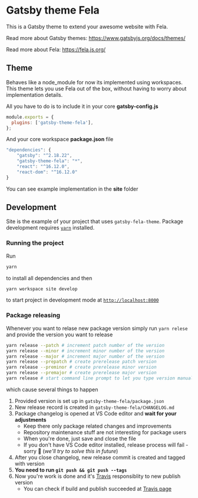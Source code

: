 # Gatsby theme Fela

This is a Gatsby theme to extend your awesome website with Fela.

Read more about Gatsby themes: https://www.gatsbyjs.org/docs/themes/

Read more about Fela: https://fela.js.org/

## Theme

Behaves like a node_module for now its implemented using workspaces.
This theme lets you use Fela out of the box, without having to worry about implementation details.

All you have to do is to include it in your core **gatsby-config.js**

```javascript
module.exports = {
  plugins: ['gatsby-theme-fela'],
};
```

And your core workspace **package.json** file

```javascript
"dependencies": {
    "gatsby": "^2.18.22",
    "gatsby-theme-fela": "*",
    "react": "^16.12.0",
    "react-dom": "^16.12.0"
}
```

You can see example implementation in the **site** folder

## Development

Site is the example of your project that uses `gatsby-fela-theme`. Package development requires [`yarn`](https://yarnpkg.com/getting-started/install) installed.

### Running the project

Run

```sh
yarn
```

to install all dependencies and then

```sh
yarn workspace site develop
```

to start project in development mode at [`http://localhost:8000`](`http://localhost:8000`)

### Package releasing

Whenever you want to relase new package version simply run `yarn relese` and provide the version you want to release

```sh
yarn release --patch # increment patch number of the version
yarn release --minor # increment minor number of the version
yarn release --major # increment major number of the version
yarn release --prepatch # create prerelease patch version
yarn release --preminor # create prerelease minor version
yarn release --premajor # create prerelease major version
yarn release # start command line prompt to let you type version manually
```

which cause several things to happen

1. Provided version is set up in `gatsby-theme-fela/package.json`
2. New release record is created in `gatsby-theme-fela/CHANGELOG.md`
3. Package changelog is opened at VS Code editor and **wait for your adjustments**
   - Keep there only package related changes and improvements
   - Repository maintenance stuff are not interesting for package users
   - When you're done, just save and close the file
   - If you don't have VS Code editor installed, release process will fail - sorry 🙁 (_we'll try to solve this in future_)
4. After you close changelog, new release commit is created and tagged with version
5. **You need to run `git push && git push --tags`**
6. Now you're work is done and it's [Travis](https://travis-ci.com/github/AckeeCZ/gatsby-theme-fela) responsiblity to new publish version
   - You can check if build and publish succeeded at [Travis page](https://travis-ci.com/github/AckeeCZ/gatsby-theme-fela)
